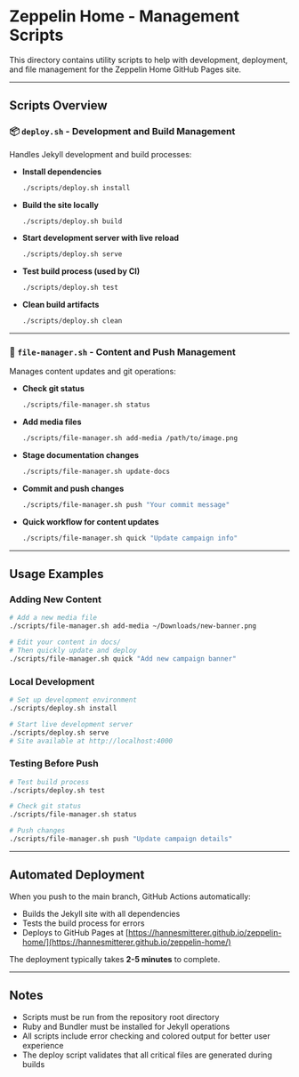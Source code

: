 # Zeppelin Home - Management Scripts

This directory contains utility scripts to help with development, deployment, and file management for the Zeppelin Home GitHub Pages site.

---

## Scripts Overview

### 📦 `deploy.sh` - Development and Build Management

Handles Jekyll development and build processes:

- **Install dependencies**
  ```bash
  ./scripts/deploy.sh install
  ```

- **Build the site locally**
  ```bash
  ./scripts/deploy.sh build
  ```

- **Start development server with live reload**
  ```bash
  ./scripts/deploy.sh serve
  ```

- **Test build process (used by CI)**
  ```bash
  ./scripts/deploy.sh test
  ```

- **Clean build artifacts**
  ```bash
  ./scripts/deploy.sh clean
  ```

---

### 📁 `file-manager.sh` - Content and Push Management

Manages content updates and git operations:

- **Check git status**
  ```bash
  ./scripts/file-manager.sh status
  ```

- **Add media files**
  ```bash
  ./scripts/file-manager.sh add-media /path/to/image.png
  ```

- **Stage documentation changes**
  ```bash
  ./scripts/file-manager.sh update-docs
  ```

- **Commit and push changes**
  ```bash
  ./scripts/file-manager.sh push "Your commit message"
  ```

- **Quick workflow for content updates**
  ```bash
  ./scripts/file-manager.sh quick "Update campaign info"
  ```

---

## Usage Examples

### Adding New Content

```bash
# Add a new media file
./scripts/file-manager.sh add-media ~/Downloads/new-banner.png

# Edit your content in docs/
# Then quickly update and deploy
./scripts/file-manager.sh quick "Add new campaign banner"
```

### Local Development

```bash
# Set up development environment
./scripts/deploy.sh install

# Start live development server
./scripts/deploy.sh serve
# Site available at http://localhost:4000
```

### Testing Before Push

```bash
# Test build process
./scripts/deploy.sh test

# Check git status
./scripts/file-manager.sh status

# Push changes
./scripts/file-manager.sh push "Update campaign details"
```

---

## Automated Deployment

When you push to the main branch, GitHub Actions automatically:

- Builds the Jekyll site with all dependencies
- Tests the build process for errors
- Deploys to GitHub Pages at [https://hannesmitterer.github.io/zeppelin-home/](https://hannesmitterer.github.io/zeppelin-home/)

The deployment typically takes **2-5 minutes** to complete.

---

## Notes

- Scripts must be run from the repository root directory
- Ruby and Bundler must be installed for Jekyll operations
- All scripts include error checking and colored output for better user experience
- The deploy script validates that all critical files are generated during builds
